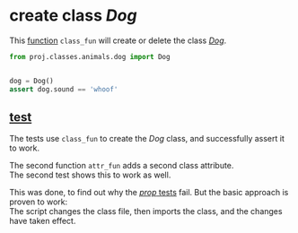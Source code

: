 # create class _Dog_

This [function](functions.py) `class_fun` will create or delete the class [_Dog_](../../classes/animals/dog).

```python
from proj.classes.animals.dog import Dog


dog = Dog()
assert dog.sound == 'whoof'
```

## [test](_test.py)

The tests use `class_fun` to create the _Dog_ class, and successfully assert it to work.

The second function `attr_fun` adds a second class attribute.<br>
The second test shows this to work as well.

This was done, to find out why the [_prop_ tests](../prop/test) fail.
But the basic approach is proven to work:<br>
The script changes the class file, then imports the class, and the changes have taken effect.